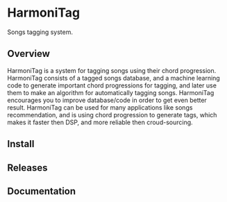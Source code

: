 HarmoniTag
======

Songs tagging system.

Overview
--------

HarmoniTag is a system for tagging songs using their chord progression. HarmoniTag
consists of a tagged songs database, and a machine learning code to generate important
chord progressions for tagging, and later use them to make an algorithm for automatically
tagging songs. HarmoniTag encourages you to improve database/code in order to get even
better result. HarmoniTag can be used for many applications like songs recommendation,
and is using chord progression to generate tags, which makes it faster then DSP, and
more reliable then croud-sourcing.

Install
-------



Releases
--------



Documentation
-------------

